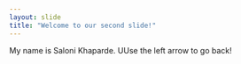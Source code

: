 ```yaml
---
layout: slide
title: "Welcome to our second slide!"
---
```

My name is Saloni Khaparde.
UUse the left arrow to go back!
